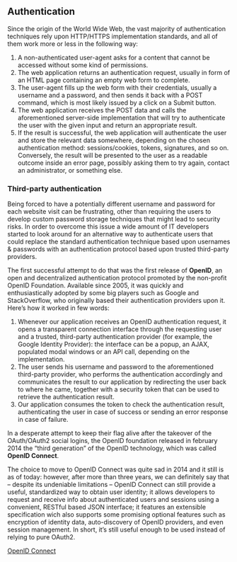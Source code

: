 ## Authentication

Since the origin of the World Wide Web, the vast majority of authentication 
techniques rely upon HTTP/HTTPS implementation standards, and all of them work
more or less in the following way:
1. A non-authenticated user-agent asks for a content that cannot be accessed without 
some kind of permissions.
2. The web application returns an authentication request, usually in form of an HTML 
page containing an empty web form to complete.
3. The user-agent fills up the web form with their credentials, usually a username and 
a password, and then sends it back with a POST command, which is most likely issued 
by a click on a Submit button.
4. The web application receives the POST data and calls the aforementioned server-side 
implementation that will try to authenticate the user with the given input and return
an appropriate result.
5. If the result is successful, the web application will authenticate the user and store 
the relevant data somewhere, depending on the chosen authentication method: sessions/cookies, 
tokens, signatures, and so on. Conversely, the result will be presented to the user as a 
readable outcome inside an error page, possibly asking them to try again, contact an 
administrator, or something else.

### Third-party authentication
Being forced to have a potentially different username and password for each website visit can 
be frustrating, other than requiring the users to develop custom password storage techniques 
that might lead to security risks. In order to overcome this issue a wide amount of IT 
developers started to look around for an alternative way to authenticate users that could 
replace the standard authentication technique based upon usernames & passwords with an authentication 
protocol based upon trusted third-party providers.

The first successful attempt to do that was the first release of **OpenID**, an open and decentralized 
authentication protocol promoted by the non-profit OpenID Foundation. Available since 2005, it was 
quickly and enthusiastically adopted by some big players such as Google and StackOverflow,
who originally based their authentication providers upon it. Here’s how it worked in few words:
1. Whenever our application receives an OpenID authentication request, it opens a transparent 
connection interface through the requesting user and a trusted, third-party authentication provider 
(for example, the Google Identity Provider): the interface can be a popup, an AJAX, 
populated modal windows or an API call, depending on the implementation.
2. The user sends his username and password to the aforementioned third-party provider, who performs 
the authentication accordingly and communicates the result to our application by redirecting the user 
back to where he came, together with a security token that can be used to retrieve the authentication 
result.
3. Our application consumes the token to check the authentication result, authenticating the user 
in case of success or sending an error response in case of failure.

In a desperate attempt to keep their flag alive after the takeover of the OAuth/OAuth2 social logins, 
the OpenID foundation released in february 2014 the “third generation” of the OpenID technology, which 
was called **OpenID Connect**.

The choice to move to OpenID Connect was quite sad in 2014 and it still is as of today: however, 
after more than three years, we can definitely say that – despite its undeniable limitations – 
OpenID Connect can still provide a useful, standardized way to obtain user identity; it allows 
developers to request and receive info about authenticated users and sessions using a 
convenient, RESTful based JSON interface; it features an extensible specification wich also 
supports some promising optional features such as encryption of identity data, auto-discovery of 
OpenID providers, and even session management. In short, it’s still useful enough to be used instead 
of relying to pure OAuth2.

[OpenID Connect](http://openid.net/specs/openid-connect-core-1_0.html)
